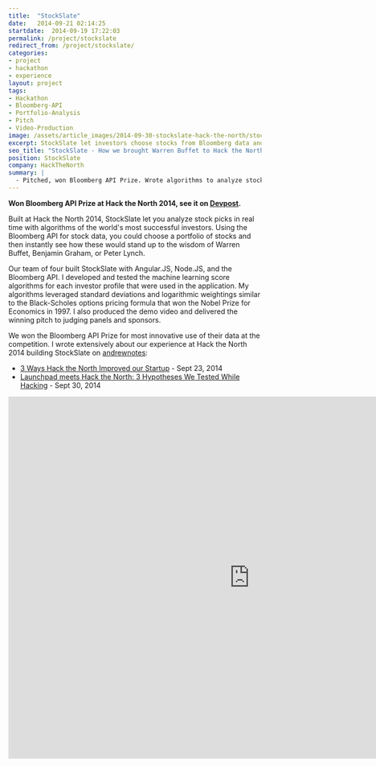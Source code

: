 ```yaml
---
title:  "StockSlate"
date:   2014-09-21 02:14:25
startdate:  2014-09-19 17:22:03
permalink: /project/stockslate
redirect_from: /project/stockslate/
categories:
- project
- hackathon
- experience
layout: project
tags:
- Hackathon
- Bloomberg-API
- Portfolio-Analysis
- Pitch
- Video-Production
image: /assets/article_images/2014-09-30-stockslate-hack-the-north/stock-slate-demo-retail-c.png
excerpt: StockSlate let investors choose stocks from Bloomberg data and then see how their portfolios would be judged by successful investors like Warren Buffet.
seo_title: "StockSlate - How we brought Warren Buffet to Hack the North | Andrew Paradi"
position: StockSlate
company: HackTheNorth
summary: |
  - Pitched, won Bloomberg API Prize. Wrote algorithms to analyze stock portfolios
---
```


**Won Bloomberg API Prize at Hack the North 2014, see it on [Devpost](https://devpost.com/software/stock-slate).**

Built at Hack the North 2014, StockSlate let you analyze stock picks in real time with algorithms of the world's most successful investors. Using the Bloomberg API for stock data, you could choose a portfolio of stocks and then instantly see how these would stand up to the wisdom of Warren Buffet, Benjamin Graham, or Peter Lynch.

Our team of four built StockSlate with Angular.JS, Node.JS, and the Bloomberg API. I developed and tested the machine learning score algorithms for each investor profile that were used in the application. My algorithms leveraged standard deviations and logarithmic weightings similar to the Black-Scholes options pricing formula that won the Nobel Prize for Economics in 1997. I also produced the demo video and delivered the winning pitch to judging panels and sponsors.

We won the Bloomberg API Prize for most innovative use of their data at the competition. I wrote extensively about our experience at Hack the North 2014 building StockSlate on <a href="http://www.andrewnotes.com/">andrewnotes</a>:

- <a href="http://andrewparadi.com/blog/3-ways-hack-the-north-improved-our-startup/">3 Ways Hack the North Improved our Startup</a> - Sept 23, 2014
- <a href="http://andrewparadi.com/blog/launchpad-meets-hack-north-3-hypotheses-tested-hacking/">Launchpad meets Hack the North: 3 Hypotheses We Tested While Hacking</a> - Sept 30, 2014

<iframe width="960" height="720" src="https://www.youtube-nocookie.com/embed/juY4bwJXMVE?rel=0&amp;showinfo=0" frameborder="0" allowfullscreen></iframe>
